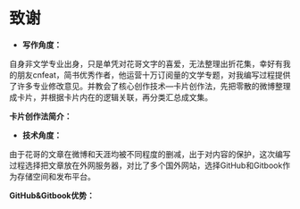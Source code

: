 # 致谢

* **写作角度：**

自身非文学专业出身，只是单凭对花哥文字的喜爱，无法整理出折花集，幸好有我的朋友cnfeat，简书优秀作者，他运营十万订阅量的文学专题，对我编写过程提供了许多专业修改意见。并教会了核心创作技术—卡片创作法，先把零散的微博整理成卡片，并根据卡片内在的逻辑关联，再分类汇总成文集。

**卡片创作法简介：**

* **技术角度：**

由于花哥的文章在微博和天涯均被不同程度的删减，出于对内容的保护，这次编写过程选择把文章放在外网服务器，对比了多个国外网站，选择GitHub和Gitbook作为存储空间和发布平台。

**GitHub&Gitbook优势：**

